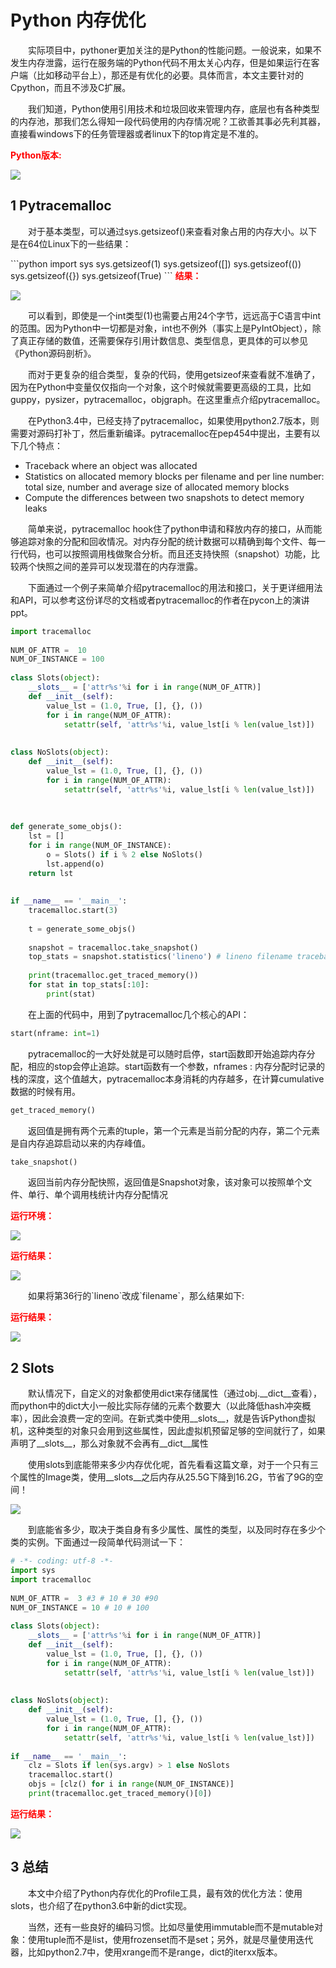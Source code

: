 # Python 内存优化
<p style="text-indent: 2em">实际项目中，pythoner更加关注的是Python的性能问题。一般说来，如果不发生内存泄露，运行在服务端的Python代码不用太关心内存，但是如果运行在客户端（比如移动平台上），那还是有优化的必要。具体而言，本文主要针对的Cpython，而且不涉及C扩展。</p>

<p style="text-indent: 2em">我们知道，Python使用引用技术和垃圾回收来管理内存，底层也有各种类型的内存池，那我们怎么得知一段代码使用的内存情况呢？工欲善其事必先利其器，直接看windows下的任务管理器或者linux下的top肯定是不准的。</p>

<b style="color:red">Python版本:</b>

![](img/001.png)

## 1 Pytracemalloc

<p style="text-indent: 2em">对于基本类型，可以通过sys.getsizeof()来查看对象占用的内存大小。以下是在64位Linux下的一些结果：</p>
```python
import sys
sys.getsizeof(1)
sys.getsizeof([])
sys.getsizeof(())
sys.getsizeof({})
sys.getsizeof(True)
```
<b style="color:red">结果：</b>

![](img/002.png)

<p style="text-indent: 2em">可以看到，即使是一个int类型(1)也需要占用24个字节，远远高于C语言中int的范围。因为Python中一切都是对象，int也不例外（事实上是PyIntObject），除了真正存储的数值，还需要保存引用计数信息、类型信息，更具体的可以参见《Python源码剖析》。</p>

<p style="text-indent: 2em">而对于更复杂的组合类型，复杂的代码，使用getsizeof来查看就不准确了，因为在Python中变量仅仅指向一个对象，这个时候就需要更高级的工具，比如guppy，pysizer，pytracemalloc，objgraph。在这里重点介绍pytracemalloc。</p>

<p style="text-indent: 2em">在Python3.4中，已经支持了pytracemalloc，如果使用python2.7版本，则需要对源码打补丁，然后重新编译。pytracemalloc在pep454中提出，主要有以下几个特点：</p>
<ul><li>Traceback where an object was allocated</li><li>Statistics on allocated memory blocks per filename and per line number: total size, number and average size of allocated memory blocks</li><li>Compute the differences between two snapshots to detect memory leaks</li></ul>

<p style="text-indent: 2em">简单来说，pytracemalloc hook住了python申请和释放内存的接口，从而能够追踪对象的分配和回收情况。对内存分配的统计数据可以精确到每个文件、每一行代码，也可以按照调用栈做聚合分析。而且还支持快照（snapshot）功能，比较两个快照之间的差异可以发现潜在的内存泄露。</p>
<p style="text-indent: 2em">下面通过一个例子来简单介绍pytracemalloc的用法和接口，关于更详细用法和API，可以参考这份详尽的文档或者pytracemalloc的作者在pycon上的演讲ppt。</p>

```python
import tracemalloc
 
NUM_OF_ATTR =  10
NUM_OF_INSTANCE = 100
 
class Slots(object):
    __slots__ = ['attr%s'%i for i in range(NUM_OF_ATTR)]
    def __init__(self):
        value_lst = (1.0, True, [], {}, ())
        for i in range(NUM_OF_ATTR):
            setattr(self, 'attr%s'%i, value_lst[i % len(value_lst)])
 
 
class NoSlots(object):
    def __init__(self):
        value_lst = (1.0, True, [], {}, ())
        for i in range(NUM_OF_ATTR):
            setattr(self, 'attr%s'%i, value_lst[i % len(value_lst)])
 
 
 
def generate_some_objs():
    lst = []
    for i in range(NUM_OF_INSTANCE):
        o = Slots() if i % 2 else NoSlots()
        lst.append(o)
    return lst
 
 
if __name__ == '__main__':
    tracemalloc.start(3)
 
    t = generate_some_objs() 
 
    snapshot = tracemalloc.take_snapshot()
    top_stats = snapshot.statistics('lineno') # lineno filename traceback
 
    print(tracemalloc.get_traced_memory())
    for stat in top_stats[:10]:
        print(stat)
```

<p style="text-indent: 2em">在上面的代码中，用到了pytracemalloc几个核心的API：</p>

```python
start(nframe: int=1)
```

<p style="text-indent: 2em">pytracemalloc的一大好处就是可以随时启停，start函数即开始追踪内存分配，相应的stop会停止追踪。start函数有一个参数，nframes : 内存分配时记录的栈的深度，这个值越大，pytracemalloc本身消耗的内存越多，在计算cumulative数据的时候有用。</p>

```python
get_traced_memory()
```

<p style="text-indent: 2em">返回值是拥有两个元素的tuple，第一个元素是当前分配的内存，第二个元素是自内存追踪启动以来的内存峰值。</p>

```python
take_snapshot()
```

<p style="text-indent: 2em">返回当前内存分配快照，返回值是Snapshot对象，该对象可以按照单个文件、单行、单个调用栈统计内存分配情况</p>

<b style="color:red">运行环境：</b>

![](img/003.png)

<b style="color:red">运行结果：</b>

![](img/004.png)

<p style="text-indent: 2em">如果将第36行的`lineno`改成`filename`，那么结果如下:</p>

<b style="color:red">运行结果：</b>

![](img/005.png)

## 2 Slots

<p style="text-indent: 2em">默认情况下，自定义的对象都使用dict来存储属性（通过obj.__dict__查看），而python中的dict大小一般比实际存储的元素个数要大（以此降低hash冲突概率），因此会浪费一定的空间。在新式类中使用__slots__，就是告诉Python虚拟机，这种类型的对象只会用到这些属性，因此虚拟机预留足够的空间就行了，如果声明了__slots__，那么对象就不会再有__dict__属性
<p style="text-indent: 2em">使用slots到底能带来多少内存优化呢，首先看看这篇文章，对于一个只有三个属性的Image类，使用__slots__之后内存从25.5G下降到16.2G，节省了9G的空间！</p>

![](img/006.png)


<p style="text-indent: 2em">到底能省多少，取决于类自身有多少属性、属性的类型，以及同时存在多少个类的实例。下面通过一段简单代码测试一下：</p>

```python
# -*- coding: utf-8 -*-
import sys
import tracemalloc
 
NUM_OF_ATTR =  3 #3 # 10 # 30 #90
NUM_OF_INSTANCE = 10 # 10 # 100
 
class Slots(object):
    __slots__ = ['attr%s'%i for i in range(NUM_OF_ATTR)]
    def __init__(self):
        value_lst = (1.0, True, [], {}, ())
        for i in range(NUM_OF_ATTR):
            setattr(self, 'attr%s'%i, value_lst[i % len(value_lst)])
 
 
class NoSlots(object):
    def __init__(self):
        value_lst = (1.0, True, [], {}, ())
        for i in range(NUM_OF_ATTR):
            setattr(self, 'attr%s'%i, value_lst[i % len(value_lst)])
 
if __name__ == '__main__':
    clz = Slots if len(sys.argv) > 1 else NoSlots
    tracemalloc.start()
    objs = [clz() for i in range(NUM_OF_INSTANCE)]
    print(tracemalloc.get_traced_memory()[0])
```

<b style="color:red">运行结果：</b>

![](img/007.png)

## 3 总结
<p style="text-indent: 2em">本文中介绍了Python内存优化的Profile工具，最有效的优化方法：使用slots，也介绍了在python3.6中新的dict实现。</p>
<p style="text-indent: 2em">当然，还有一些良好的编码习惯。比如尽量使用immutable而不是mutable对象：使用tuple而不是list，使用frozenset而不是set；另外，就是尽量使用迭代器，比如python2.7中，使用xrange而不是range，dict的iterxx版本。</p>



